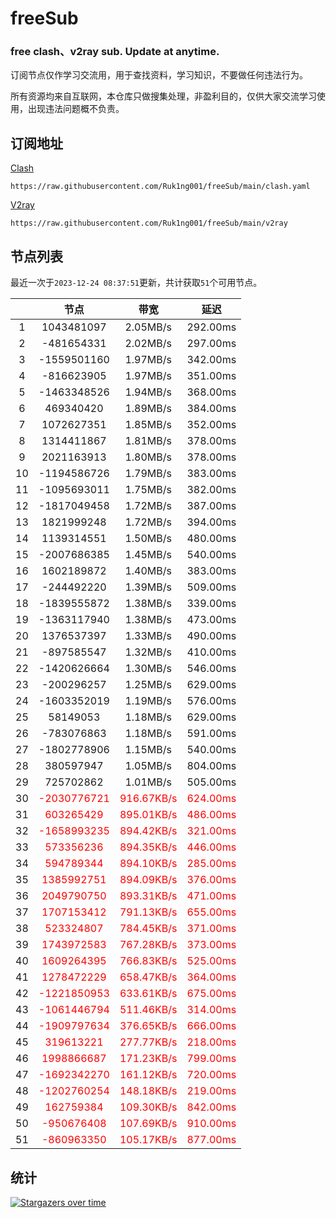 # freeSub
### free clash、v2ray sub. Update at anytime.

订阅节点仅作学习交流用，用于查找资料，学习知识，不要做任何违法行为。

所有资源均来自互联网，本仓库只做搜集处理，非盈利目的，仅供大家交流学习使用，出现违法问题概不负责。

## 订阅地址
[Clash](https://raw.githubusercontent.com/Ruk1ng001/freeSub/main/clash.yaml)
```
https://raw.githubusercontent.com/Ruk1ng001/freeSub/main/clash.yaml
```
[V2ray](https://raw.githubusercontent.com/Ruk1ng001/freeSub/main/v2ray)
```
https://raw.githubusercontent.com/Ruk1ng001/freeSub/main/v2ray
```

## 节点列表

最近一次于`2023-12-24 08:37:51`更新，共计获取`51`个可用节点。

|  | 节点 | 带宽 | 延迟 |
|:-:|:--:|:--:|:--:|
 | 1 | 1043481097 | 2.05MB/s | 292.00ms |
 | 2 | -481654331 | 2.02MB/s | 297.00ms |
 | 3 | -1559501160 | 1.97MB/s | 342.00ms |
 | 4 | -816623905 | 1.97MB/s | 351.00ms |
 | 5 | -1463348526 | 1.94MB/s | 368.00ms |
 | 6 | 469340420 | 1.89MB/s | 384.00ms |
 | 7 | 1072627351 | 1.85MB/s | 352.00ms |
 | 8 | 1314411867 | 1.81MB/s | 378.00ms |
 | 9 | 2021163913 | 1.80MB/s | 378.00ms |
 | 10 | -1194586726 | 1.79MB/s | 383.00ms |
 | 11 | -1095693011 | 1.75MB/s | 382.00ms |
 | 12 | -1817049458 | 1.72MB/s | 387.00ms |
 | 13 | 1821999248 | 1.72MB/s | 394.00ms |
 | 14 | 1139314551 | 1.50MB/s | 480.00ms |
 | 15 | -2007686385 | 1.45MB/s | 540.00ms |
 | 16 | 1602189872 | 1.40MB/s | 383.00ms |
 | 17 | -244492220 | 1.39MB/s | 509.00ms |
 | 18 | -1839555872 | 1.38MB/s | 339.00ms |
 | 19 | -1363117940 | 1.38MB/s | 473.00ms |
 | 20 | 1376537397 | 1.33MB/s | 490.00ms |
 | 21 | -897585547 | 1.32MB/s | 410.00ms |
 | 22 | -1420626664 | 1.30MB/s | 546.00ms |
 | 23 | -200296257 | 1.25MB/s | 629.00ms |
 | 24 | -1603352019 | 1.19MB/s | 576.00ms |
 | 25 | 58149053 | 1.18MB/s | 629.00ms |
 | 26 | -783076863 | 1.18MB/s | 591.00ms |
 | 27 | -1802778906 | 1.15MB/s | 540.00ms |
 | 28 | 380597947 | 1.05MB/s | 804.00ms |
 | 29 | 725702862 | 1.01MB/s | 505.00ms |
 | 30 | <font color=red>-2030776721</font> | <font color=red>916.67KB/s</font> | <font color=red>624.00ms</font> |
 | 31 | <font color=red>603265429</font> | <font color=red>895.01KB/s</font> | <font color=red>486.00ms</font> |
 | 32 | <font color=red>-1658993235</font> | <font color=red>894.42KB/s</font> | <font color=red>321.00ms</font> |
 | 33 | <font color=red>573356236</font> | <font color=red>894.35KB/s</font> | <font color=red>446.00ms</font> |
 | 34 | <font color=red>594789344</font> | <font color=red>894.10KB/s</font> | <font color=red>285.00ms</font> |
 | 35 | <font color=red>1385992751</font> | <font color=red>894.09KB/s</font> | <font color=red>376.00ms</font> |
 | 36 | <font color=red>2049790750</font> | <font color=red>893.31KB/s</font> | <font color=red>471.00ms</font> |
 | 37 | <font color=red>1707153412</font> | <font color=red>791.13KB/s</font> | <font color=red>655.00ms</font> |
 | 38 | <font color=red>523324807</font> | <font color=red>784.45KB/s</font> | <font color=red>371.00ms</font> |
 | 39 | <font color=red>1743972583</font> | <font color=red>767.28KB/s</font> | <font color=red>373.00ms</font> |
 | 40 | <font color=red>1609264395</font> | <font color=red>766.83KB/s</font> | <font color=red>525.00ms</font> |
 | 41 | <font color=red>1278472229</font> | <font color=red>658.47KB/s</font> | <font color=red>364.00ms</font> |
 | 42 | <font color=red>-1221850953</font> | <font color=red>633.61KB/s</font> | <font color=red>675.00ms</font> |
 | 43 | <font color=red>-1061446794</font> | <font color=red>511.46KB/s</font> | <font color=red>314.00ms</font> |
 | 44 | <font color=red>-1909797634</font> | <font color=red>376.65KB/s</font> | <font color=red>666.00ms</font> |
 | 45 | <font color=red>319613221</font> | <font color=red>277.77KB/s</font> | <font color=red>218.00ms</font> |
 | 46 | <font color=red>1998866687</font> | <font color=red>171.23KB/s</font> | <font color=red>799.00ms</font> |
 | 47 | <font color=red>-1692342270</font> | <font color=red>161.12KB/s</font> | <font color=red>720.00ms</font> |
 | 48 | <font color=red>-1202760254</font> | <font color=red>148.18KB/s</font> | <font color=red>219.00ms</font> |
 | 49 | <font color=red>162759384</font> | <font color=red>109.30KB/s</font> | <font color=red>842.00ms</font> |
 | 50 | <font color=red>-950676408</font> | <font color=red>107.69KB/s</font> | <font color=red>910.00ms</font> |
 | 51 | <font color=red>-860963350</font> | <font color=red>105.17KB/s</font> | <font color=red>877.00ms</font> |


## 统计

[![Stargazers over time](https://starchart.cc/Ruk1ng001/freeSub.svg)](https://starchart.cc/Ruk1ng001/freeSub)